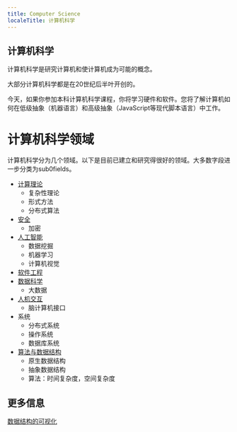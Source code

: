 ```yaml
---
title: Computer Science
localeTitle: 计算机科学
---
```

## 计算机科学

计算机科学是研究计算机和使计算机成为可能的概念。

大部分计算机科学都是在20世纪后半叶开创的。

今天，如果你参加本科计算机科学课程，你将学习硬件和软件。您将了解计算机如何在低级抽象（机器语言）和高级抽象（JavaScript等现代脚本语言）中工作。

# 计算机科学领域

计算机科学分为几个领域。以下是目前已建立和研究得很好的领域。大多数字段进一步分类为sub0fields。

- <a href="https://en.wikipedia.org/wiki/Theory_of_computation">计算理论</a>
  - 复杂性理论
  - 形式方法
  - 分布式算法
- <a href="https://en.wikipedia.org/wiki/Computer_security">安全</a>
  - 加密<br>
- <a href="https://en.wikipedia.org/wiki/Artificial_intelligence">人工智能</a>
  - 数据挖掘
  - 机器学习
  - 计算机视觉
- <a href="https://en.wikipedia.org/wiki/Software_engineering">软件工程</a>
- <a href="https://en.wikipedia.org/wiki/Data_science">数据科学</a>
  - 大数据
- <a href="https://en.wikipedia.org/wiki/Human%E2%80%93computer_interaction">人机交互</a>
  - 脑计算机接口
- 系统
  - 分布式系统
  - 操作系统
  - 数据库系统
- <a href="https://www.studytonight.com/data-structures/introduction-to-data-structures">算法与数据结构</a>
  - 原生数据结构
  - 抽象数据结构
  - 算法：时间复杂度，空间复杂度


## 更多信息

[数据结构的可视化](http://www.cs.usfca.edu/~galles/JavascriptVisual/Algorithms.html)
